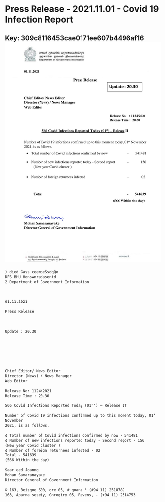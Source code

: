 # Press Release  - 2021.11.01 - Covid 19 Infection Report 
Key: 309c8116453cae0171ee607b4496af16 
![img](img/309c8116453cae0171ee607b4496af16.jpg)
---
```
) died Gass ceembeSsdqQo
DFS BHU Honswnradasentd
2 Department of Government Information

   

01.11.2021

Press Release

 

Update : 20.30

 

 

 

Chief Editor/ News Editor
Director (News) / News Manager
Web Editor

Release No: 1124/2021
Release Time : 20.30

566 Covid Infections Reported Today (01°') — Release IT

Number of Covid 19 infections confirmed up to this moment today, 01‘ November
2021, is as follows.

¢ Total number of Covid infections confirmed by now - 541481
¢ Number of new infections reported today - Second report - 156
(New year Covid cluster )
¢ Number of foreign returnees infected - 02
Total - 541639
(566 Within the day)

Saar eed Joanng
Mohan Samaranayake
Director General of Government Information

© 163, Beizgoe S00, ore 05, # goane ° (#94 11) 2518789
163, Aparna seseiy, Gnrogiry 05, Ravens, - (+94 11) 2514753

```
